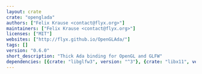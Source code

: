 ```yaml
---
layout: crate
crate: "openglada"
authors: ["Felix Krause <contact@flyx.org>"]
maintainers: ["Felix Krause <contact@flyx.org>"]
licenses: ["MIT"]
websites: ["http://flyx.github.io/OpenGLAda/"]
tags: []
version: "0.6.0"
short_description: "Thick Ada binding for OpenGL and GLFW"
dependencies: [{crate: "libglfw3", version: "^3"}, {crate: "libx11", version: "^2"}]
---
```



